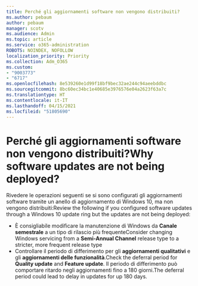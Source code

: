 ```yaml
---
title: Perché gli aggiornamenti software non vengono distribuiti?
ms.author: pebaum
author: pebaum
manager: scotv
ms.audience: Admin
ms.topic: article
ms.service: o365-administration
ROBOTS: NOINDEX, NOFOLLOW
localization_priority: Priority
ms.collection: Adm_O365
ms.custom:
- "9003773"
- "6717"
ms.openlocfilehash: 8e539260e1d99f18bf9bec32ae244c94aeebddbc
ms.sourcegitcommit: 8bc60ec34bc1e40685e3976576e04a2623f63a7c
ms.translationtype: HT
ms.contentlocale: it-IT
ms.lasthandoff: 04/15/2021
ms.locfileid: "51805690"
---
```

# <a name="why-software-updates-are-not-being-deployed"></a><span data-ttu-id="2c014-102">Perché gli aggiornamenti software non vengono distribuiti?</span><span class="sxs-lookup"><span data-stu-id="2c014-102">Why software updates are not being deployed?</span></span>

<span data-ttu-id="2c014-103">Rivedere le operazioni seguenti se si sono configurati gli aggiornamenti software tramite un anello di aggiornamento di Windows 10, ma non vengono distribuiti:</span><span class="sxs-lookup"><span data-stu-id="2c014-103">Review the following if you configured software updates through a Windows 10 update ring but the updates are not being deployed:</span></span>  

- <span data-ttu-id="2c014-104">È consigliabile modificare la manutenzione di Windows da **Canale semestrale** a un tipo di rilascio più frequente</span><span class="sxs-lookup"><span data-stu-id="2c014-104">Consider changing Windows servicing from a  **Semi-Annual Channel**  release type to a stricter, more frequent release type</span></span>  
- <span data-ttu-id="2c014-105">Controllare il periodo di differimento per gli **aggiornamenti qualitativi** e gli **aggiornamenti delle funzionalità**.</span><span class="sxs-lookup"><span data-stu-id="2c014-105">Check the deferral period for  **Quality update**  and  **Feature update**.</span></span> <span data-ttu-id="2c014-106">Il periodo di differimento può comportare ritardo negli aggiornamenti fino a 180 giorni.</span><span class="sxs-lookup"><span data-stu-id="2c014-106">The deferral period could lead to delay in updates for up 180 days.</span></span>
